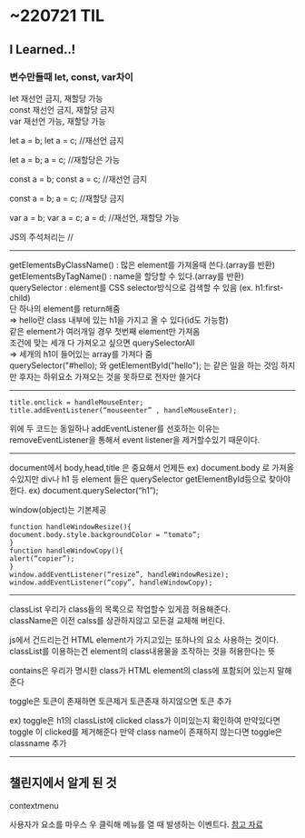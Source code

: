 # ~220721 TIL

## I Learned..!

### 변수만들때 let, const, var차이

let 재선언 금지, 재할당 가능  
const 재선언 금지, 재할당 금지  
var 재선언 가능, 재할당 가능

let a = b;
let a = c;
//재선언 금지

let a = b;
a = c;
//재할당은 가능

const a = b;
const a = c;
//재선언 금지

const a = b;
a = c;
//재할당 금지

var a = b;
var a = c;
a = d;
//재선언, 재할당 가능

JS의 주석처리는 //

---

getElementsByClassName() : 많은 element를 가져올때 쓴다.(array를 반환)  
getElementsByTagName() : name을 할당할 수 있다.(array를 반환)  
querySelector : element를 CSS selector방식으로 검색할 수 있음 (ex. h1:first-child)  
단 하나의 element를 return해줌  
⇒ hello란 class 내부에 있는 h1을 가지고 올 수 있다(id도 가능함)  
같은 element가 여러개일 경우 첫번째 element만 가져옴  
조건에 맞는 세개 다 가져오고 싶으면 querySelectorAll  
⇒ 세개의 h1이 들어있는 array를 가져다 줌  
querySelector("#hello); 와 getElementById("hello"); 는 같은 일을 하는 것임 하지만 후자는 하위요소 가져오는 것을 못하므로 전자만 쓸거다

---

    title.onclick = handleMouseEnter;
    title.addEventListener(“mouseenter” , handleMouseEnter);

위에 두 코드는 동일하나 addEventListener를 선호하는 이유는
removeEventListener을 통해서 event listener을 제거할수있기 때문이다.

---

document에서 body,head,title 은 중요해서 언제든
ex) document.body 로 가져올수있지만
div나 h1 등 element 들은 querySelector getElementById등으로 찾아야한다.
ex) document.querySelector(“h1”);

window(object)는 기본제공

    function handleWindowResize(){
    document.body.style.backgroundColor = “tomato”;
    }
    function handleWindowCopy(){
    alert(“copier”);
    }
    window.addEventListener(“resize”, handleWindowResize);
    window.addEventListener(“copy”, handleWindowCopy);

---

classList 우리가 class들의 목록으로 작업할수 있게끔 허용해준다.  
className은 이전 calss를 상관하지않고 모든걸 교체해 버린다.

js에서 건드리는건 HTML element가 가지고있는 또하나의 요소 사용하는 것이다.
classList를 이용하는건 element의 class내용물을 조작하는 것을 허용한다는 뜻

contains은 우리가 명시한 class가 HTML element의 class에 포함되어 있는지 말해준다

toggle은 토큰이 존재하면 토큰제거
토큰존재 하지않으면 토큰 추가

ex)
toggle은 h1의 classList에 clicked class가 이미있는지 확인하여
만약있다면 toggle 이 clicked를 제거해준다
만약 class name이 존재하지 않는다면 toggle은 classname 추가

---

## 챌린지에서 알게 된 것

contextmenu

사용자가 요소를 마우스 우 클릭해 메뉴를 열 때 발생하는 이벤트다. [참고 자료](https://developer.mozilla.org/en-US/docs/Web/API/Element/contextmenu_event)
